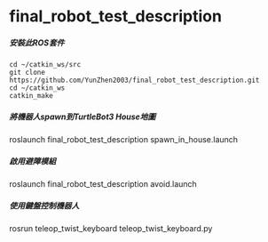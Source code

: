 # final_robot_test_description

##### 安裝此ROS套件
```
cd ~/catkin_ws/src
git clone https://github.com/YunZhen2003/final_robot_test_description.git
cd ~/catkin_ws
catkin_make
```

##### 將機器人spawn到TurtleBot3 House地圖
roslaunch final_robot_test_description spawn_in_house.launch

##### 啟用避障模組
roslaunch final_robot_test_description avoid.launch

##### 使用鍵盤控制機器人
rosrun teleop_twist_keyboard teleop_twist_keyboard.py
